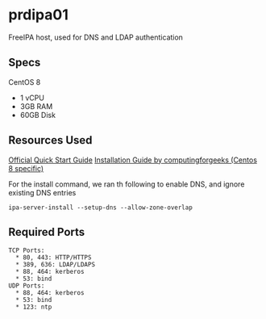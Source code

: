 # prdipa01

FreeIPA host, used for DNS and LDAP authentication

## Specs

CentOS 8

- 1 vCPU
- 3GB RAM
- 60GB Disk

## Resources Used

[Official Quick Start Guide](https://www.freeipa.org/page/Quick_Start_Guide)
[Installation Guide by computingforgeeks (Centos 8 specific)](https://computingforgeeks.com/how-to-install-and-configure-freeipa-server-on-rhel-centos-8/)

For the install command, we ran th following to enable DNS, and ignore existing DNS entries

`ipa-server-install --setup-dns --allow-zone-overlap`

## Required Ports

```text
TCP Ports:
  * 80, 443: HTTP/HTTPS
  * 389, 636: LDAP/LDAPS
  * 88, 464: kerberos
  * 53: bind
UDP Ports:
  * 88, 464: kerberos
  * 53: bind
  * 123: ntp
```
